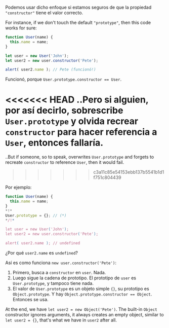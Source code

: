 Podemos usar dicho enfoque si estamos seguros de que la propiedad `"constructor"` tiene el valor correcto.

For instance, if we don't touch the default `"prototype"`, then this code works for sure:

```js run
function User(name) {
  this.name = name;
}

let user = new User('John');
let user2 = new user.constructor('Pete');

alert( user2.name ); // Pete (funcionó!)
```

Funcionó, porque `User.prototype.constructor == User`.

<<<<<<< HEAD
..Pero si alguien, por así decirlo, sobrescribe `User.prototype` y olvida recrear `constructor` para hacer referencia a `User`, entonces fallaría.
=======
..But if someone, so to speak, overwrites `User.prototype` and forgets to recreate `constructor` to reference `User`, then it would fail.
>>>>>>> c3a11c85e54153ebb137b5541b1d1f751c804439

Por ejemplo:

```js run
function User(name) {
  this.name = name;
}
*!*
User.prototype = {}; // (*)
*/!*

let user = new User('John');
let user2 = new user.constructor('Pete');

alert( user2.name ); // undefined
```

¿Por qué `user2.name` es `undefined`?

Así es como funciona `new user.constructor('Pete')`:

1. Primero, busca a `constructor` en `user`. Nada.
2. Luego sigue la cadena de prototipo. El prototipo de `user` es `User.prototype`, y tampoco tiene nada.
3. El valor de `User.prototype` es un objeto simple `{}`, su prototipo es `Object.prototype`. Y hay `Object.prototype.constructor == Object`. Entonces se usa.

At the end, we have `let user2 = new Object('Pete')`. The built-in `Object` constructor ignores arguments, it always creates an empty object, similar to `let user2 = {}`, that's what we have in `user2` after all.
